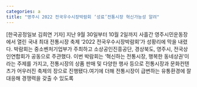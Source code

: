 ```yaml
---
categories: a
title: "영주시 2022 전국우수시장박람회 ‘성료’전통시장 혁신가능성 알려"
---
```

[한국공정일보 김희연 기자] 지난 9월 30일부터 10월 2일까지 사흘간 영주시민운동장에서 열린 국내 최대 전통시장 축제 ‘2022 전국우수시장박람회’가 성황리에 막을 내렸다. 박람회는 중소벤처기업부가 주최하고 소상공인진흥공단, 경상북도, 영주시, 전국상인연합회가 공동으로 주관했다. 이번 박람회는 ‘혁신하는 전통시장, 행복한 동네상권’이라는 주제를 가지고, 전통시장의 상품 판매 및 다양한 행사 등으로 전통시장과 문화컨텐츠가 어우러진 축제의 장으로 진행됐다.여기에 더해 전통시장이 급변하는 유통환경에 잘 대응해 경쟁력을 갖출 수 있도록